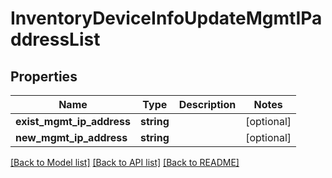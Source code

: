 # InventoryDeviceInfoUpdateMgmtIPaddressList

## Properties
Name | Type | Description | Notes
------------ | ------------- | ------------- | -------------
**exist_mgmt_ip_address** | **string** |  | [optional] 
**new_mgmt_ip_address** | **string** |  | [optional] 

[[Back to Model list]](../README.md#documentation-for-models) [[Back to API list]](../README.md#documentation-for-api-endpoints) [[Back to README]](../README.md)


